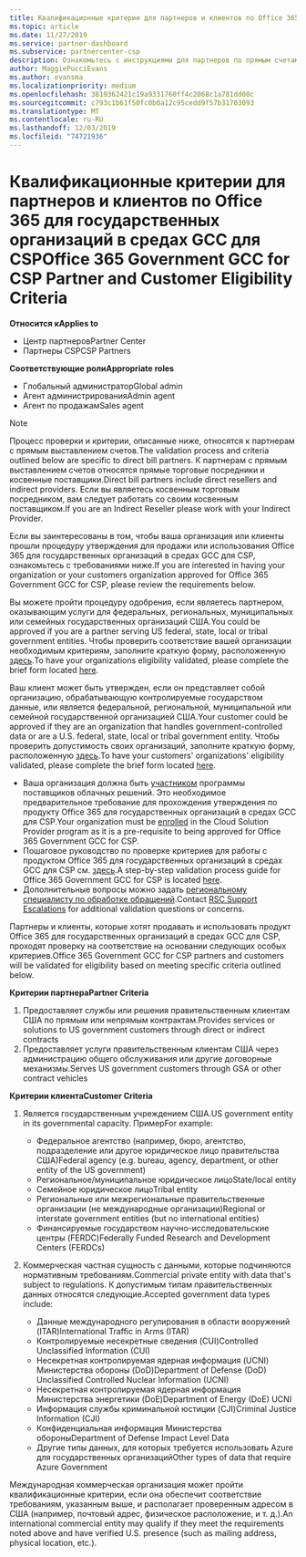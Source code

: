 ```yaml
---
title: Квалификационные критерии для партнеров и клиентов по Office 365 для государственных организаций в средах GCC | Центр партнеров
ms.topic: article
ms.date: 11/27/2019
ms.service: partner-dashboard
ms.subservice: partnercenter-csp
description: Ознакомьтесь с инструкциями для партнеров по прямым счетам (прямые торговые посредники, косвенные поставщики), чтобы проверить партнеров и клиентов для Office 365 правительства GCC для CSP.
author: MaggiePucciEvans
ms.author: evansma
ms.localizationpriority: medium
ms.openlocfilehash: 3819362421c19a9331760ff4c2068c1a781dd00c
ms.sourcegitcommit: c793c1b61f50fc0b0a12c95cedd9f57b31703093
ms.translationtype: MT
ms.contentlocale: ru-RU
ms.lasthandoff: 12/03/2019
ms.locfileid: "74721936"
---
```

# <a name="office-365-government-gcc-for-csp-partner-and-customer-eligibility-criteria"></a><span data-ttu-id="39947-103">Квалификационные критерии для партнеров и клиентов по Office 365 для государственных организаций в средах GCC для CSP</span><span class="sxs-lookup"><span data-stu-id="39947-103">Office 365 Government GCC for CSP Partner and Customer Eligibility Criteria</span></span>

<span data-ttu-id="39947-104">**Относится к**</span><span class="sxs-lookup"><span data-stu-id="39947-104">**Applies to**</span></span>

-  <span data-ttu-id="39947-105">Центр партнеров</span><span class="sxs-lookup"><span data-stu-id="39947-105">Partner Center</span></span>
-  <span data-ttu-id="39947-106">Партнеры CSP</span><span class="sxs-lookup"><span data-stu-id="39947-106">CSP Partners</span></span>

<span data-ttu-id="39947-107">**Соответствующие роли**</span><span class="sxs-lookup"><span data-stu-id="39947-107">**Appropriate roles**</span></span>

- <span data-ttu-id="39947-108">Глобальный администратор</span><span class="sxs-lookup"><span data-stu-id="39947-108">Global admin</span></span>
- <span data-ttu-id="39947-109">Агент администрирования</span><span class="sxs-lookup"><span data-stu-id="39947-109">Admin agent</span></span>
- <span data-ttu-id="39947-110">Агент по продажам</span><span class="sxs-lookup"><span data-stu-id="39947-110">Sales agent</span></span>

>[!NOTE]
><span data-ttu-id="39947-111">Процесс проверки и критерии, описанные ниже, относятся к партнерам с прямым выставлением счетов.</span><span class="sxs-lookup"><span data-stu-id="39947-111">The validation process and criteria outlined below are specific to direct bill partners.</span></span> <span data-ttu-id="39947-112">К партнерам с прямым выставлением счетов относятся прямые торговые посредники и косвенные поставщики.</span><span class="sxs-lookup"><span data-stu-id="39947-112">Direct bill partners include direct resellers and indirect providers.</span></span>  <span data-ttu-id="39947-113">Если вы являетесь косвенным торговым посредником, вам следует работать со своим косвенным поставщиком.</span><span class="sxs-lookup"><span data-stu-id="39947-113">If you are an Indirect Reseller please work with your Indirect Provider.</span></span>

<span data-ttu-id="39947-114">Если вы заинтересованы в том, чтобы ваша организация или клиенты прошли процедуру утверждения для продажи или использования Office 365 для государственных организаций в средах GCC для CSP, ознакомьтесь с требованиями ниже.</span><span class="sxs-lookup"><span data-stu-id="39947-114">If you are interested in having your organization or your customers organization approved for Office 365 Government GCC for CSP, please review the requirements below.</span></span>

<span data-ttu-id="39947-115">Вы можете пройти процедуру одобрения, если являетесь партнером, оказывающим услуги для федеральных, региональных, муниципальных или семейных государственных организаций США.</span><span class="sxs-lookup"><span data-stu-id="39947-115">You could be approved if you are a partner serving US federal, state, local or tribal government entities.</span></span> <span data-ttu-id="39947-116">Чтобы проверить соответствие вашей организации необходимым критериям, заполните краткую форму, расположенную [здесь](https://products.office.com/government/eligibility-validation?ReqType=CSPPartner).</span><span class="sxs-lookup"><span data-stu-id="39947-116">To have your organizations eligibility validated, please complete the brief form located [here](https://products.office.com/government/eligibility-validation?ReqType=CSPPartner).</span></span>

<span data-ttu-id="39947-117">Ваш клиент может быть утвержден, если он представляет собой организацию, обрабатывающую контролируемые государством данные, или является федеральной, региональной, муниципальной или семейной государственной организацией США.</span><span class="sxs-lookup"><span data-stu-id="39947-117">Your customer could be approved if they are an organization that handles government-controlled data or are a U.S. federal, state, local or tribal government entity.</span></span> <span data-ttu-id="39947-118">Чтобы проверить допустимость своих организаций, заполните краткую форму, расположенную [здесь](https://products.office.com/government/eligibility-validation?ReqType=CSPCustomer).</span><span class="sxs-lookup"><span data-stu-id="39947-118">To have your customers' organizations' eligibility validated, please complete the brief form located [here](https://products.office.com/government/eligibility-validation?ReqType=CSPCustomer).</span></span> 

-   <span data-ttu-id="39947-119">Ваша организация должна быть [участником](https://partnercenter.microsoft.com/partner/cloud-solution-provider) программы поставщиков облачных решений. Это необходимое предварительное требование для прохождения утверждения по продукту Office 365 для государственных организаций в средах GCC для CSP.</span><span class="sxs-lookup"><span data-stu-id="39947-119">Your organization must be [enrolled](https://partnercenter.microsoft.com/partner/cloud-solution-provider) in the Cloud Solution Provider program as it is a pre-requisite to being approved for Office 365 Government GCC for CSP.</span></span>
-   <span data-ttu-id="39947-120">Пошаговое руководство по проверке критериев для работы с продуктом Office 365 для государственных организаций в средах GCC для CSP см. [здесь](https://go.microsoft.com/fwlink/?linkid=2007323).</span><span class="sxs-lookup"><span data-stu-id="39947-120">A step-by-step validation process guide for Office 365 Government GCC for CSP is located [here](https://go.microsoft.com/fwlink/?linkid=2007323).</span></span>
-   <span data-ttu-id="39947-121">Дополнительные вопросы можно задать [региональному специалисту по обработке обращений](mailto:usgcce@microsoft.com).</span><span class="sxs-lookup"><span data-stu-id="39947-121">Contact [RSC Support Escalations](mailto:usgcce@microsoft.com) for additional validation questions or concerns.</span></span>

<span data-ttu-id="39947-122">Партнеры и клиенты, которые хотят продавать и использовать продукт Office 365 для государственных организаций в средах GCC для CSP, проходят проверку на соответствие на основании следующих особых критериев.</span><span class="sxs-lookup"><span data-stu-id="39947-122">Office 365 Government GCC for CSP partners and customers will be validated for eligibility based on meeting specific criteria outlined below.</span></span>

<span data-ttu-id="39947-123">**Критерии партнера**</span><span class="sxs-lookup"><span data-stu-id="39947-123">**Partner Criteria**</span></span>
1.  <span data-ttu-id="39947-124">Предоставляет службы или решения правительственным клиентам США по прямым или непрямым контрактам.</span><span class="sxs-lookup"><span data-stu-id="39947-124">Provides services or solutions to US government customers through direct or indirect contracts</span></span>
2.  <span data-ttu-id="39947-125">Предоставляет услуги правительственным клиентам США через администрацию общего обслуживания или другие договорные механизмы.</span><span class="sxs-lookup"><span data-stu-id="39947-125">Serves US government customers through GSA or other contract vehicles</span></span>

<span data-ttu-id="39947-126">**Критерии клиента**</span><span class="sxs-lookup"><span data-stu-id="39947-126">**Customer Criteria**</span></span>
1.  <span data-ttu-id="39947-127">Является государственным учреждением США.</span><span class="sxs-lookup"><span data-stu-id="39947-127">US government entity in its governmental capacity.</span></span> <span data-ttu-id="39947-128">Пример</span><span class="sxs-lookup"><span data-stu-id="39947-128">For example:</span></span>
 
    -  <span data-ttu-id="39947-129">Федеральное агентство (например, бюро, агентство, подразделение или другое юридическое лицо правительства США)</span><span class="sxs-lookup"><span data-stu-id="39947-129">Federal agency (e.g. bureau, agency, department, or other entity of the US government)</span></span>
    -   <span data-ttu-id="39947-130">Региональное/муниципальное юридическое лицо</span><span class="sxs-lookup"><span data-stu-id="39947-130">State/local entity</span></span> 
    -   <span data-ttu-id="39947-131">Семейное юридическое лицо</span><span class="sxs-lookup"><span data-stu-id="39947-131">Tribal entity</span></span>
    -   <span data-ttu-id="39947-132">Региональные или межрегиональные правительственные организации (не международные организации)</span><span class="sxs-lookup"><span data-stu-id="39947-132">Regional or interstate government entities (but no international entities)</span></span>
    -   <span data-ttu-id="39947-133">Финансируемые государством научно-исследовательские центры (FERDC)</span><span class="sxs-lookup"><span data-stu-id="39947-133">Federally Funded Research and Development Centers (FERDCs)</span></span>

2.  <span data-ttu-id="39947-134">Коммерческая частная сущность с данными, которые подчиняются нормативным требованиям.</span><span class="sxs-lookup"><span data-stu-id="39947-134">Commercial private entity with data that's subject to regulations.</span></span> <span data-ttu-id="39947-135">К допустимым типам правительственных данных относятся следующие.</span><span class="sxs-lookup"><span data-stu-id="39947-135">Accepted government data types include:</span></span> 
    -   <span data-ttu-id="39947-136">Данные международного регулирования в области вооружений (ITAR)</span><span class="sxs-lookup"><span data-stu-id="39947-136">International Traffic in Arms (ITAR)</span></span>
    -   <span data-ttu-id="39947-137">Контролируемые несекретные сведения (CUI)</span><span class="sxs-lookup"><span data-stu-id="39947-137">Controlled Unclassified Information (CUI)</span></span>
    -   <span data-ttu-id="39947-138">Несекретная контролируемая ядерная информация (UCNI) Министерства обороны (DoD)</span><span class="sxs-lookup"><span data-stu-id="39947-138">Department of Defense (DoD) Unclassified Controlled Nuclear Information (UCNI)</span></span>
    -   <span data-ttu-id="39947-139">Несекретная контролируемая ядерная информация Министерства энергетики (DoE)</span><span class="sxs-lookup"><span data-stu-id="39947-139">Department of Energy (DoE) UCNI</span></span>
    -   <span data-ttu-id="39947-140">Информация службы криминальной юстиции (CJI)</span><span class="sxs-lookup"><span data-stu-id="39947-140">Criminal Justice Information (CJI)</span></span>
    -   <span data-ttu-id="39947-141">Конфиденциальная информация Министерства обороны</span><span class="sxs-lookup"><span data-stu-id="39947-141">Department of Defense Impact Level Data</span></span>
    -   <span data-ttu-id="39947-142">Другие типы данных, для которых требуется использовать Azure для государственных организаций</span><span class="sxs-lookup"><span data-stu-id="39947-142">Other types of data that require Azure Government</span></span>

<span data-ttu-id="39947-143">Международная коммерческая организация может пройти квалификационные критерии, если она обеспечит соответствие требованиям, указанным выше, и располагает проверенным адресом в США (например, почтовый адрес, физическое расположение, и т. д.).</span><span class="sxs-lookup"><span data-stu-id="39947-143">An international commercial entity may qualify if they meet the requirements noted above and have verified U.S. presence (such as mailing address, physical location, etc.).</span></span>

